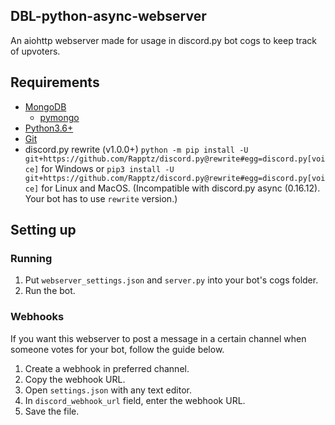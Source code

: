 ## DBL-python-async-webserver
An aiohttp webserver made for usage in discord.py bot cogs to keep track of upvoters.

## Requirements

* [MongoDB](https://www.mongodb.com/download-center/community)
  * [pymongo](https://api.mongodb.com/python/current/installation.html)
* [Python3.6+](https://www.python.org/downloads/release/python-360/)
* [Git](https://git-scm.com/downloads)
* discord.py rewrite (v1.0.0+) `python -m pip install -U git+https://github.com/Rapptz/discord.py@rewrite#egg=discord.py[voice]` for Windows or `pip3 install -U git+https://github.com/Rapptz/discord.py@rewrite#egg=discord.py[voice]` for Linux and MacOS.
  (Incompatible with discord.py async (0.16.12). Your bot has to use `rewrite` version.)

## Setting up

### Running

1. Put `webserver_settings.json` and `server.py` into your bot's cogs folder.
2. Run the bot.

### Webhooks

If you want this webserver to post a message in a certain channel when someone votes for your bot, follow the guide below.

1. Create a webhook in preferred channel.
2. Copy the webhook URL.
3. Open `settings.json` with any text editor.
4. In `discord_webhook_url` field, enter the webhook URL.
5. Save the file.
